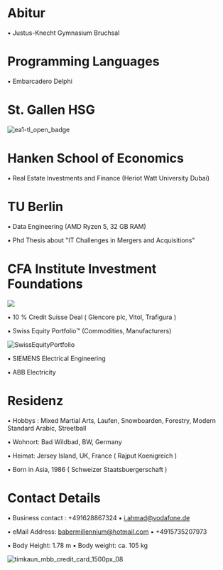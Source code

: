 # Abitur

▪︎ Justus-Knecht Gymnasium Bruchsal

# Programming Languages 

▪︎ Embarcadero Delphi 

# St. Gallen HSG 

![ea1-tl_open_badge](https://user-images.githubusercontent.com/95079463/151658291-bc2de3cf-efd4-4f38-bf4a-dde187391570.png)

#  Hanken School of Economics 

▪︎ Real Estate Investments and Finance  (Heriot Watt University Dubai)

# TU Berlin

▪︎ Data Engineering (AMD Ryzen 5, 32 GB RAM)

▪︎ Phd Thesis about "IT Challenges in Mergers and Acquisitions"

#  CFA Institute Investment Foundations 

<img src="https://user-images.githubusercontent.com/95079463/151157248-4fa7d6fe-7dc8-4cd3-a9e1-3263252d3028.png">

▪︎ 10 % Credit Suisse Deal ( Glencore plc, Vitol, Trafigura )

▪︎ Swiss Equity Portfolio™️ (Commodities, Manufacturers)

![SwissEquityPortfolio](https://user-images.githubusercontent.com/95079463/156522393-272bb017-e660-4022-a998-33063f54dfd0.png)

▪︎ SIEMENS Electrical Engineering

▪︎ ABB Electricity

# Residenz 

▪︎ Hobbys : Mixed Martial Arts, Laufen, Snowboarden, Forestry, Modern Standard Arabic, Streetball 

▪︎ Wohnort: Bad Wildbad, BW, Germany

▪︎ Heimat: Jersey Island, UK, France ( Rajput Koenigreich )

▪︎ Born in Asia, 1986  ( Schweizer Staatsbuergerschaft )

# Contact Details 

▪︎ Business contact : +491628867324 ▪︎ i.ahmad@vodafone.de 

▪︎ eMail Address: babermillennium@hotmail.com ▪︎ +4915735207973

▪︎ Body Height: 1.78 m ▪︎ Body weight: ca. 105 kg

![timkaun_mbb_credit_card_1500px_08](https://user-images.githubusercontent.com/95079463/155937176-0a48cc47-b1d0-4d14-a3de-1cacb4abf6e6.jpg)






